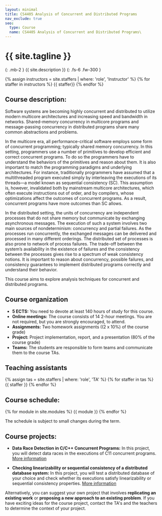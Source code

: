 ```yaml
---
layout: minimal
title: CS4405 Analysis of Concurrent and Distributed Programs
nav_exclude: true
seo:
  type: Course
  name: CS4405 Analysis of Concurrent and Distributed Programs\
---
```


# {{ site.tagline }}
{: .mb-2 }
{{ site.description }}
{: .fs-6 .fw-300 }

{% assign instructors = site.staffers | where: 'role', 'Instructor' %}
{% for staffer in instructors %}
{{ staffer}}
{% endfor %}


## Course description:

Software systems are becoming highly concurrent and distributed to utilize modern multicore architectures and increasing speed and bandwidth in networks. Shared-memory concurrency in multicore programs and message-passing concurrency in distributed programs share many common abstractions and problems.

In the multicore era, all performance-critical software employs some form of concurrent programming; typically shared memory concurrency. In this setting,
programmers use a number of primitives to develop efficient and correct concurrent programs. To do so the programmers have to understand the behaviors of the primitives and reason about them. It is also important to match the programming paradigms and underlying architectures. For instance, traditionally programmers have assumed that a multithreaded program executed simply by interleaving the executions of its threads—a model known as sequential consistency (SC). This assumption is, however, invalidated both by mainstream multicore architectures, which often execute instructions out of order, and by compilers, whose optimizations affect the outcomes of concurrent programs. As a result, concurrent programs have more outcomes than SC allows.

In the distributed setting, the units of concurrency are independent processes that do not share memory but communicate by exchanging asynchronous messages. The execution of such a system involves two main sources of nondeterminism: concurrency and partial failures. As the processes run concurrently, the exchanged messages can be delivered and processed in many different orderings. The distributed set of processes is also prone to network of process failures. The trade-off between the system’s availability in the existence of failures and the consistency between the processes gives rise to a spectrum of weak consistency notions. It is important to reason about concurrency, possible failures, and consistency guarantees to implement distributed programs correctly and understand their behavior.

This course aims to explore analysis techniques for concurrent and distributed programs.

## Course organization

* **5 ECTS:** You need to devote at least 140 hours of study for this course.  
* **Online meetings:** The course consists of 14 2-hour meetings. You are not required, but you are strongly encouraged, to attend.
* **Assignments:** Two homework assignments ((2 x 10%) of the course grade)
* **Project:** Project implementation, report, and a presentation (80% of the course grade)
* **Teams:** The students are responsible to form teams and communicate them to the course TAs.
<!-- * **Teaching Assistants:** Teaching assistants will provide you with feedback on your assignments and projects. Do be active in asking questions, but don’t expect them to provide you with solutions. (TODO: Office hours?) -->

## Teaching assistants

{% assign tas = site.staffers | where: 'role', 'TA' %}
{% for staffer in tas %}
{{ staffer }}
{% endfor %}

## Course schedule:

{% for module in site.modules %}
{{ module }}
{% endfor %}

The schedule is subject to small changes during the term.
 
## Course projects:
 
- **Data Race Detection in C/C++ Concurrent Programs:** In this project, you will detect data races in the executions of C11 concurrent programs. [More information](https://surfdrive.surf.nl/files/index.php/s/ILVioUouDd03qFc)

- **Checking linearizability or sequential consistency of a distributed database system:** In this project, you will test a distributed database of your choice and check whether its executions satisfy linearizability or sequential consistency properties. [More information](https://surfdrive.surf.nl/files/index.php/s/Gvc5hRTnhIAiRvr)

Alternatively, you can suggest your own project that involves **replicating an existing work** or **proposing a new approach to an existing problem**. If you have exciting ideas for the course project, contact the TA's and the teachers to determine the context of your project. 